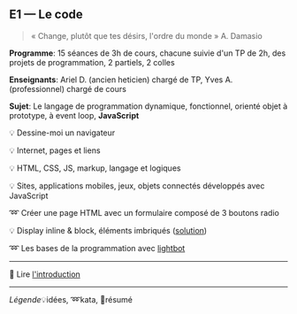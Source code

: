 ## E1 — Le code
> « Change, plutôt que tes désirs, l'ordre du monde » A. Damasio

__Programme__: 15 séances de 3h de cours, chacune suivie d'un TP de 2h, des projets de programmation, 2 partiels, 2 colles

__Enseignants__: Ariel D. (ancien heticien) chargé de TP, Yves A. (professionnel) chargé de cours

__Sujet__: Le langage de programmation dynamique, fonctionnel, orienté objet à prototype, à event loop, __JavaScript__

:bulb: Dessine-moi un navigateur

:bulb: Internet, pages et liens

:bulb: HTML, CSS, JS, markup, langage et logiques

:bulb: Sites, applications mobiles, jeux, objets connectés développés avec JavaScript

:loop: Créer une page HTML avec un formulaire composé de 3 boutons radio

:bulb: Display inline & block, éléments imbriqués ([solution](basics.html))

:loop: Les bases de la programmation avec [lightbot](https://goo.gl/GtmUwL)

---

:closed_book: Lire [l'introduction](https://goo.gl/QbZSn8#heading=h.lnks55ch91wr)

---

_Légende_:bulb:idées, :loop:kata, :closed_book:résumé
